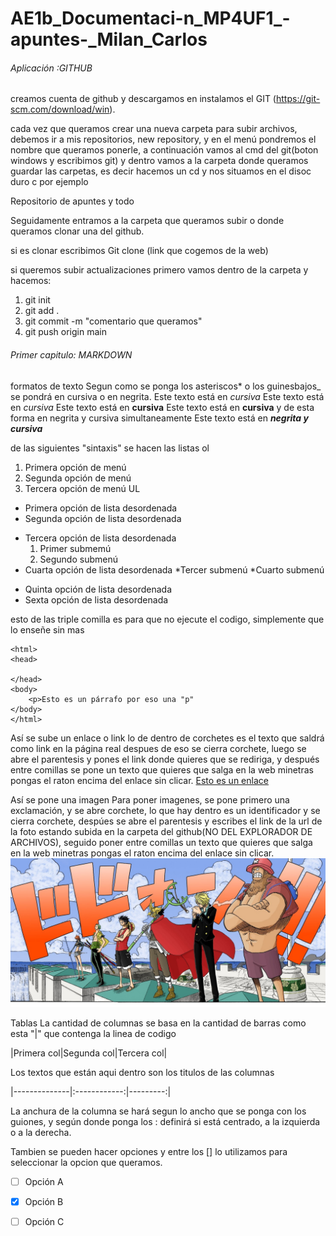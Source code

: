 # AE1b_Documentaci-n_MP4UF1_-apuntes-_Milan_Carlos

###### Aplicación :GITHUB

creamos cuenta de github y descargamos en instalamos el GIT (https://git-scm.com/download/win).

cada vez que queramos crear una nueva carpeta para subir archivos, debemos ir a mis repositorios, new repository, y en el menú pondremos el nombre que queramos ponerle, a continuación vamos al cmd del git(boton windows y escribimos git) y dentro vamos a la carpeta donde queramos guardar las carpetas, es decir hacemos un cd y nos situamos en el disoc duro c por ejemplo

Repositorio de apuntes y todo

Seguidamente entramos a la carpeta que queramos subir o donde queramos clonar una del github.

si es clonar escribimos Git clone (link que cogemos de la web)

si queremos subir actualizaciones primero vamos dentro de la carpeta y hacemos:
1.  git init
2.  git add .
3.  git commit -m "comentario que queramos"
4.  git push origin main 
###### Primer capitulo: MARKDOWN

formatos de texto
Segun como se ponga los asteriscos* o los guinesbajos_ se pondrá en cursiva o en negrita.
Este texto está en *cursiva*
Este texto está en _cursiva_
Este texto está en **cursiva**
Este texto está en __cursiva__
y de esta forma en negrita y cursiva simultaneamente
Este texto está en **_negrita y cursiva_**

de las siguientes "sintaxis" se hacen las listas
ol
1. Primera opción de menú
2. Segunda opción de menú
3. Tercera opción de menú
UL
* Primera opción de lista desordenada
* Segunda opción de lista desordenada
- Tercera opción de lista desordenada
    1. Primer submemú
    2. Segundo submenú
- Cuarta opción de lista desordenada
    *Tercer submenú
    *Cuarto submenú
+ Quinta opción de lista desordenada
+ Sexta opción de lista desordenada

esto de las triple comilla es para que no ejecute el codigo, simplemente que lo enseñe sin mas
``` 
<html>
<head>

</head>
<body>
    <p>Esto es un párrafo por eso una "p"
</body>
</html>
```

Así se sube un enlace o link
lo de dentro de corchetes es el texto que saldrá como link en la página real despues de eso se cierra corchete, luego se abre el parentesis y pones el link donde quieres que se rediriga, y después entre comillas se pone un texto que quieres que salga en la web minetras pongas el raton encima del enlace sin clicar. 
[Esto es un enlace](http://joan23.fje.edu "Enlace a la web del cole")

Así se pone una imagen
Para poner imagenes, se pone primero una exclamación, y se abre corchete, lo que hay dentro es un identificador y se cierra corchete, despúes se abre el parentesis y escribes el link de la url de la foto estando subida en la carpeta del github(NO DEL EXPLORADOR DE ARCHIVOS), seguido poner entre comillas un texto que quieres que salga en la web minetras pongas el raton encima del enlace sin clicar.
![Eso es una imagen del rial G Hasbulla](https://github.com/CarlosMilanDiaz/AE1b_Documentaci-n_MP4UF1_-apuntes-_Milan_Carlos/blob/main/One-Piece-Enies-Lobby.jpg "Titulo opcional de la imagen ")


Tablas
La cantidad de columnas se basa en la cantidad de barras como esta "|" que contenga la linea de codigo


|Primera col|Segunda col|Tercera col|


 Los textos que están aqui dentro son los titulos de las columnas


|--------------|:------------:|---------:| 


La anchura de la columna se hará segun lo ancho que se ponga con los guiones, y según donde ponga los : definirá si está centrado, a la izquierda o a la derecha.


Tambien se pueden hacer opciones y entre los [] lo utilizamos para seleccionar la opcion que queramos.
 -[ ] Opción A
 
 -[X] Opción B
 
 -[ ] Opción C
